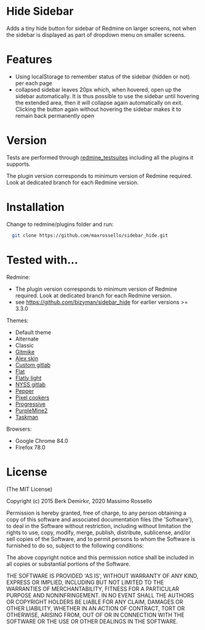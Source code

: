 Hide Sidebar
====================

Adds a tiny hide button for sidebar of Redmine on larger screens, not when the sidebar is displayed as part of dropdown menu on smaller screens.

Features
====================

 * Using localStorage to remember status of the sidebar (hidden or not) per each page
 * collapsed sidebar leaves 20px which, when hovered, open up the sidebar automatically. It is thus possible to use the sidebar until hovering the extended area, then it will collapse again automatically on exit. Clicking the button again without hovering the sidebar makes it to remain back permanently open

# Version

Tests are performed through [redmine_testsuites](https://github.com/maxrossello/redmine_testsuites) including all the plugins it supports.

The plugin version corresponds to minimum version of Redmine required. Look at dedicated branch for each Redmine version.

# Installation

Change to redmine/plugins folder and run:
```bash
  git clone https://github.com/maxrossello/sidebar_hide.git
```

Tested with...
====================

Redmine:
 * The plugin version corresponds to minimum version of Redmine required. Look at dedicated branch for each Redmine version.
 * see https://github.com/bizyman/sidebar_hide for earlier versions >= 3.3.0

Themes:
 * Default theme
 * Alternate
 * Classic 
 * [Gitmike](https://github.com/makotokw/redmine-theme-gitmike)
 * [Alex skin](https://bitbucket.org/dkuk/redmine_alex_skin.git)
 * [Custom gitlab](git@github.com:unicornio8/nyss-gitlab-redmine-theme.git)
 * [Flat](git@github.com:labSupport/redmine-theme-flat.git)
 * [Flatly light](git@github.com:Nitrino/flatly_light_redmine.git)
 * [NYSS gitlab](git@github.com:nysenate/nyss-gitlab-redmine-theme.git)
 * [Pepper](git@github.com:koppen/redmine-pepper-theme.git)
 * [Pixel cookers](git://github.com/pixel-cookers/redmine-theme.git)
 * [Progressive](git@github.com:stgeneral/redmine-progressive-theme.git)
 * [PurpleMine2](git@github.com:mrliptontea/PurpleMine2.git)
 * [Taskman](git@github.com:eea/taskman.redmine.theme.git)

Browsers:
 * Google Chrome 84.0
 * Firefox 78.0

License
====================

(The MIT License)

Copyright (c) 2015 Berk Demirkır, 2020 Massimo Rossello

Permission is hereby granted, free of charge, to any person obtaining a copy of this software and associated documentation files (the 'Software'), to deal in the Software without restriction, including without limitation the rights to use, copy, modify, merge, publish, distribute, sublicense, and/or sell copies of the Software, and to permit persons to whom the Software is furnished to do so, subject to the following conditions:

The above copyright notice and this permission notice shall be included in all copies or substantial portions of the Software.

THE SOFTWARE IS PROVIDED 'AS IS', WITHOUT WARRANTY OF ANY KIND, EXPRESS OR IMPLIED, INCLUDING BUT NOT LIMITED TO THE WARRANTIES OF MERCHANTABILITY, FITNESS FOR A PARTICULAR PURPOSE AND NONINFRINGEMENT. IN NO EVENT SHALL THE AUTHORS OR COPYRIGHT HOLDERS BE LIABLE FOR ANY CLAIM, DAMAGES OR OTHER LIABILITY, WHETHER IN AN ACTION OF CONTRACT, TORT OR OTHERWISE, ARISING FROM, OUT OF OR IN CONNECTION WITH THE SOFTWARE OR THE USE OR OTHER DEALINGS IN THE SOFTWARE.
